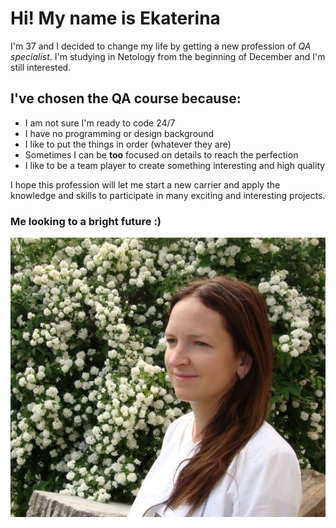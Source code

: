 # Hi! My name is Ekaterina

I'm 37 and I decided to change my life by getting a new profession of _QA specialist_.
I'm studying in Netology from the beginning of December and I'm still interested.

## I've chosen the QA course because:

* I am not sure  I'm ready to code 24/7
* I have no programming or design background
* I like to put the things in order (whatever they are)
* Sometimes I can be **too** focused on details to reach the perfection
* I like to be a team player to create something interesting and high quality

I hope this profession will let me start a new carrier and apply the knowledge and skills to participate in many exciting and interesting projects. 

### Me looking to a bright future :)

![Me looking to a bright future :)](Фото1.jpg)
